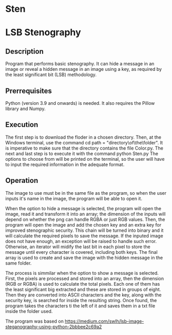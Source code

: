 # Sten
# LSB Stenography

## Description

Program that performs basic stenography. It can hide a message in an image or reveal a hidden message in an image using a key, as required by the least significant bit (LSB) methodology.

## Prerrequisites

Python (version 3.9 and onwards) is needed. It also requires the Pillow library and Numpy.

## Execution

The first step is to download the floder in a chosen directory. Then, at the Windows terminal, use the command
    cd path = "directory\of\the\folder".
It is imperative to make sure that the directory contains the file Color.py. The next and last step is to execute it with the command
    python Sten.py
The options to choose from will be printed on the terminal, so the user will have to input the required information in the adequate format.

## Operation

The image to use must be in the same file as the program, so when the user inputs it's name in the image, the program will be able to open it.

When the option to hide a message is selected, the program will open the image, read it and transform it into an array; the dimension of the inputs will depend on whether the png can handle RGBA or just RGB values. Then, the program will open the image and add the chosen key and an extra key for improved stenographic security. This chain will be turned into binary and it will calculate the required pixels to save the message. If the inputed image does not have enough, an exception will be raised to handle such error. Otherwise, an iterator will midify the last bit in each pixel to store the message until every character is covered, including both keys. The final array is used to create and save the image with the hidden message in the same folder.

The process is simmilar when the option to show a message is selected. First, the pixels are processed and stored into an array, then the dimension (RGB or RGBA) is used to calculate the total pixels. Each one of them has the least significant big extracted and these are stored in groups of eight. Then they are converted into ASCII characters and the key, along with the security key, is searched for inside the resulting string. Once found, the program takes the characters ti the left of it and saves them in a txt file inside the folder used.

The program was based on https://medium.com/swlh/lsb-image-steganography-using-python-2bbbee2c69a2

#
